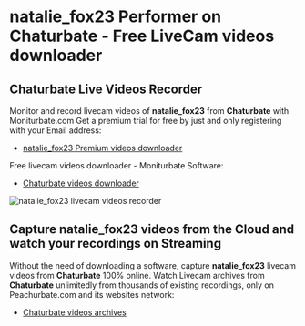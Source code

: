# natalie_fox23 Performer on Chaturbate - Free LiveCam videos downloader

## Chaturbate Live Videos Recorder

Monitor and record livecam videos of **natalie_fox23** from **Chaturbate** with Moniturbate.com
Get a premium trial for free by just and only registering with your Email address:
* [natalie_fox23 Premium videos downloader](https://moniturbate.com/request-demo-licence-key.html)

Free livecam videos downloader - Moniturbate Software:
* [Chaturbate videos downloader](https://moniturbate.com/moniturbate-download-software.html)

![natalie_fox23 livecam videos recorder](https://peachurnet.com/templates/moniturbate-software.png)


## Capture natalie_fox23 videos from the Cloud and watch your recordings on Streaming

Without the need of downloading a software, capture **natalie_fox23** livecam videos from **Chaturbate** 100% online.
Watch Livecam archives from **Chaturbate** unlimitedly from thousands of existing recordings, only on Peachurbate.com and its websites network:
* [Chaturbate videos archives](https://peachurnet.com/)